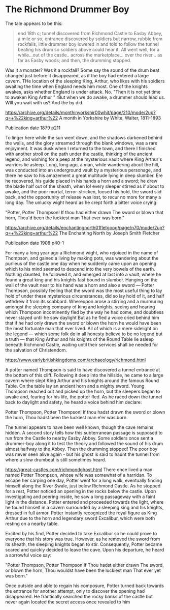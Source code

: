 # The Richmond Drummer Boy 

The tale appears to be this:

> end 18th c; tunnel discovered from Richmond Castle to Easby Abbey, a mile or so; entrance discovered by soldiers but narrow, rubble from rockfalls; little drummer boy lowered in and told to follow the tunnel beating his drum so soldiers above could hear it. All went well, for a while...out of the castle.. across the marketplace... over the river... as far as Easby woods; and then, the drumming stopped.

Was it a monster? Was it a rockfall? Some say the sound of the drum beat changed just before it disappeared, as if the boy had entered a large cavern. THe location of the sleeping King, Arthur, who likes with his soldiers awaiting the time when England needs him most. One of the knights awakes, asks whether England is under attack. No.  "Then it is not yet time to awaken King Arthur " rBut when we do awake, a drummer should lead us. WIll you wait with us? And the by did.


https://archive.org/details/monthinyorkshir00whit/page/210/mode/2up?q=+%22king+arthur%22
A month in Yorkshire
by White, Walter, 1811-1893

Publication date 1879
p211

To linger here while the sun went down, and the shadows darkened behind the walls, and the glory streamed through the blank windows, was a rare enjoyment. It was dusk when I returned to the town, and there I finished with another stroll on the path under the castle, thinking of the ancient legend, and wishing for a peep at the mysterious vault where King Arthur's warriors lie asleep. Long, long ago, a man, while wandering about the hill, was conducted into an underground vault by a mysterious personage, and there he saw to his amazement a great multitude lying in deep slumber. Ere he recovered, his guide placed in his hands a horn and a sword; he drew the blade half out of the sheath, when lo! every sleeper stirred as if about to awake, and the poor mortal, terror-stricken, loosed his hold, the sword slid back, and the opportunity of release was lost, to recur no more for many a long day. The unlucky wight heard as he crept forth a bitter voice crying:

"Potter, Potter Thompson! If thou had either drawn The sword or blown that horn, Thou'd been the luckiest man That ever was born."

https://archive.org/details/enchantingnorth01fletgoog/page/n70/mode/2up?q=+%22king+arthur%22
The Enchanting North
by Joseph Smith Fletcher

Publication date 1908
p40-1

For many a long year ago a Richmond wight, who rejoiced in the name of Thompson, and gained a living by making pots, was wandering about the purlieus of the castle one day when he suddenly came upon an opening which to his mind seemed to descend into the very bowels of the earth. Nothing daunted, he followed it, and emerged at last into a vault, where he found a great king and his knights fast bound in slumber. Hanging on the wall of the vault near to his hand was a horn and also a sword — Potter Thompson, possibly feeling that the sword was the most useful thing to lay hold of under these mysterious circumstances, did so lay hold of it, and half withdrew it from its scabbard. Whereupon arose a stirring and a murmuring amongst the sleeping company of king and knights, seeing and hearing which Thompson incontinently fled by the way he had come, and doubtless never stayed until he saw daylight But as he fled a voice cried behind him that if he had only drawn the sword or blown the horn he would have been the most fortunate man that ever lived. All of which is a mere sidelight on the legend — which some folk do in all honesty believe to be no legend but a truth — that King Arthur and his knights of the Round Table lie asleep beneath Richmond Castle, waiting until their services shall be needed for the salvation of Christendom.


https://www.earlybritishkingdoms.com/archaeology/richmond.html

A potter named Thompson is said to have discovered a tunnel entrance at the bottom of this cliff. Following it deep into the hillside, he came to a large cavern where slept King Arthur and his knights around the famous Round Table. On the table lay an ancient horn and a mighty sword. Young Thompson reached out and picked up the horn, but the sleepers began to awake and, fearing for his life, the potter fled. As he raced down the tunnel back to daylight and safety, he heard a voice behind him declare:

Potter Thompson, Potter Thompson!
If thou hadst drawn the sword or blown the horn,
Thou hadst been the luckiest man e'er was born.

The tunnel appears to have been well known, though the cave remains hidden. A second story tells how this subterranean passage is supposed to run from the Castle to nearby Easby Abbey. Some soldiers once sent a drummer-boy along it to test the theory and followed the sound of his drum almost halfway to the Abbey. Then the drumming stopped! The poor boy was never seen alive again - but his ghost is said to haunt the tunnel from where a slow drumbeat is still sometimes heard.

https://great-castles.com/richmondghost.html
There once lived a man named Potter Thompson, whose wife was somewhat of a harridan. To escape her carping one day, Potter went for a long walk, eventually finding himself along the River Swale, just below Richmond Castle. As he stopped for a rest, Potter noticed an opening in the rocks below the castle. Upon investigating and peering inside, he saw a long passageway with a faint light in the distance. Potter entered and proceeded towards the light, where he found himself in a cavern surrounded by a sleeping king and his knights, dressed in full armor. Potter instantly recognized the royal figure as King Arthur due to the horn and legendary sword Excalibur, which were both resting on a nearby table.

Excited by his find, Potter decided to take Excalibur so he could prove to everyone that his story was true. However, as he removed the sword from its sheath, the sleeping knights began to stir. Consequently, Potter became scared and quickly decided to leave the cave. Upon his departure, he heard a sorrowful voice say:

"Potter Thompson, Potter Thompson
If Thou hadst either drawn
The sword, or blown the horn,
Thou wouldst have been the luckiest man
That ever yet was born."

Once outside and able to regain his composure, Potter turned back towards the entrance for another attempt, only to discover the opening had disappeared. He frantically searched the rocky banks of the castle but never again located the secret access once revealed to him
